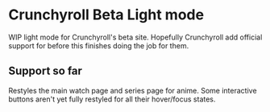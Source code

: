 # Crunchyroll Beta Light mode

WIP light mode for Crunchyroll's beta site. Hopefully Crunchyroll add official support for before this finishes doing the job for them.

## Support so far

Restyles the main watch page and series page for anime. Some interactive buttons aren't yet fully restyled for all their hover/focus states.
